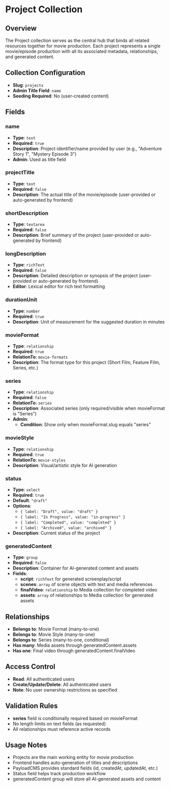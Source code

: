 # Project Collection

## Overview
The Project collection serves as the central hub that binds all related resources together for movie production. Each project represents a single movie/episode production with all its associated metadata, relationships, and generated content.

## Collection Configuration
- **Slug**: `projects`
- **Admin Title Field**: `name`
- **Seeding Required**: No (user-created content)

## Fields

### name
- **Type**: `text`
- **Required**: `true`
- **Description**: Project identifier/name provided by user (e.g., "Adventure Story 1", "Mystery Episode 3")
- **Admin**: Used as title field

### projectTitle
- **Type**: `text`
- **Required**: `false`
- **Description**: The actual title of the movie/episode (user-provided or auto-generated by frontend)

### shortDescription
- **Type**: `textarea`
- **Required**: `false`
- **Description**: Brief summary of the project (user-provided or auto-generated by frontend)

### longDescription
- **Type**: `richText`
- **Required**: `false`
- **Description**: Detailed description or synopsis of the project (user-provided or auto-generated by frontend)
- **Editor**: Lexical editor for rich text formatting

### durationUnit
- **Type**: `number`
- **Required**: `true`
- **Description**: Unit of measurement for the suggested duration in minutes

### movieFormat
- **Type**: `relationship`
- **Required**: `true`
- **RelationTo**: `movie-formats`
- **Description**: The format type for this project (Short Film, Feature Film, Series, etc.)

### series
- **Type**: `relationship`
- **Required**: `false`
- **RelationTo**: `series`
- **Description**: Associated series (only required/visible when movieFormat is "Series")
- **Admin**:
  - **Condition**: Show only when movieFormat.slug equals "series"

### movieStyle
- **Type**: `relationship`
- **Required**: `true`
- **RelationTo**: `movie-styles`
- **Description**: Visual/artistic style for AI generation

### status
- **Type**: `select`
- **Required**: `true`
- **Default**: `"draft"`
- **Options**:
  - `{ label: "Draft", value: "draft" }`
  - `{ label: "In Progress", value: "in-progress" }`
  - `{ label: "Completed", value: "completed" }`
  - `{ label: "Archived", value: "archived" }`
- **Description**: Current status of the project

### generatedContent
- **Type**: `group`
- **Required**: `false`
- **Description**: Container for AI-generated content and assets
- **Fields**:
  - **script**: `richText` for generated screenplay/script
  - **scenes**: `array` of scene objects with text and media references
  - **finalVideo**: `relationship` to Media collection for completed video
  - **assets**: `array` of relationships to Media collection for generated assets

## Relationships
- **Belongs to**: Movie Format (many-to-one)
- **Belongs to**: Movie Style (many-to-one)
- **Belongs to**: Series (many-to-one, conditional)
- **Has many**: Media assets through generatedContent.assets
- **Has one**: Final video through generatedContent.finalVideo

## Access Control
- **Read**: All authenticated users
- **Create/Update/Delete**: All authenticated users
- **Note**: No user ownership restrictions as specified

## Validation Rules
- **series** field is conditionally required based on movieFormat
- No length limits on text fields (as requested)
- All relationships must reference active records

## Usage Notes
- Projects are the main working entity for movie production
- Frontend handles auto-generation of titles and descriptions
- PayloadCMS provides standard fields (id, createdAt, updatedAt, etc.)
- Status field helps track production workflow
- generatedContent group will store all AI-generated assets and content
